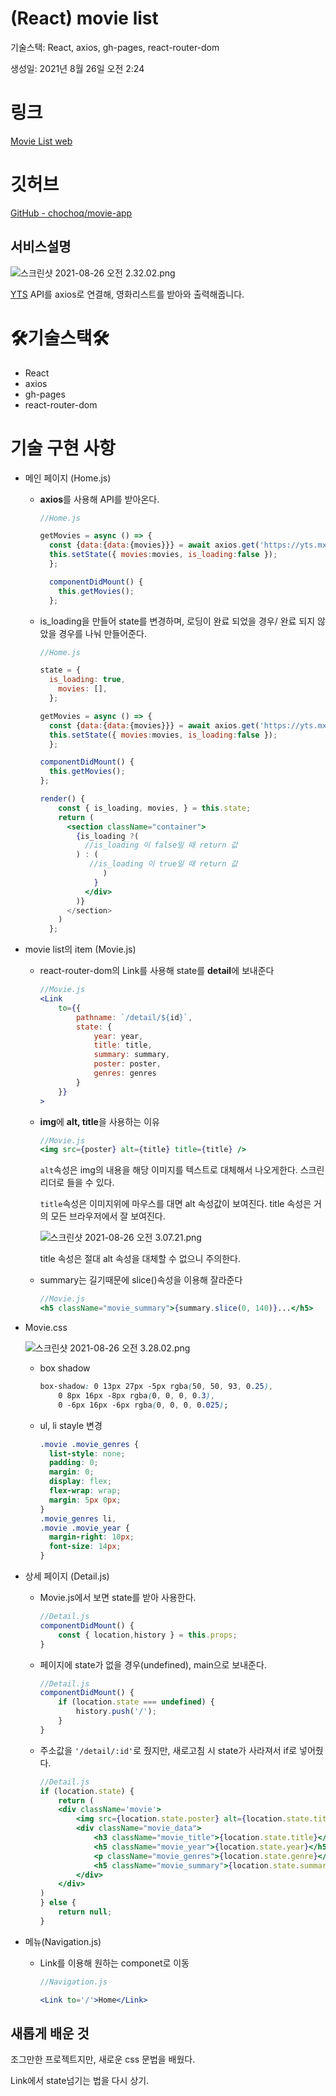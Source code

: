 # (React) movie list

기술스택: React, axios, gh-pages, react-router-dom

생성일: 2021년 8월 26일 오전 2:24

# 링크

[Movie List web](https://chochoq.github.io/movie-app/#/)

# 깃허브

[GitHub - chochoq/movie-app](https://github.com/chochoq/movie-app)

## **서비스설명**

![스크린샷 2021-08-26 오전 2.32.02.png](https://persistent-fruit-85b.notion.site/image/https%3A%2F%2Fs3-us-west-2.amazonaws.com%2Fsecure.notion-static.com%2Fed95602f-23d3-4400-9258-9d3d7e4bb7f0%2F%E1%84%89%E1%85%B3%E1%84%8F%E1%85%B3%E1%84%85%E1%85%B5%E1%86%AB%E1%84%89%E1%85%A3%E1%86%BA_2021-08-26_%E1%84%8B%E1%85%A9%E1%84%8C%E1%85%A5%E1%86%AB_2.32.02.png?table=block&id=32ddbd6a-9b1d-449c-b41f-dc6b535f4f82&spaceId=a07b9679-e55c-4b34-ad51-a4e7fac6c83a&width=6680&userId=&cache=v2)

[YTS](https://yts.mx/) API를 axios로 연결해, 영화리스트를 받아와 출력해줍니다.

# 🛠기술스택🛠

- React
- axios
- gh-pages
- react-router-dom

# 기술 구현 사항

- 메인 페이지 (Home.js)
    - **axios**를 사용해 API를 받아온다.

        ```jsx
        //Home.js

        getMovies = async () => {
          const {data:{data:{movies}}} = await axios.get('https://yts.mx/api/v2/list_movies.json?sort_by=rating');
          this.setState({ movies:movies, is_loading:false });
          };

          componentDidMount() {
            this.getMovies();
          };
        ```

    - is_loading을 만들어 state를 변경하며, 로딩이 완료 되었을 경우/ 완료 되지 않았을 경우를 나눠 만들어준다.

        ```jsx
        //Home.js

        state = {
          is_loading: true,
        	movies: [],
          };

        getMovies = async () => {
          const {data:{data:{movies}}} = await axios.get('https://yts.mx/api/v2/list_movies.json?sort_by=rating');
          this.setState({ movies:movies, is_loading:false });
          };

        componentDidMount() {
          this.getMovies();
        };

        render() {
            const { is_loading, movies, } = this.state;
            return (
              <section className="container">
                {is_loading ?(
                  //is_loading 이 false일 때 return 값
                ) : (
                   //is_loading 이 true일 때 return 값
                      )
                    }
                  </div>
                )}
              </section>
            )
          };
        ```

- movie list의 item (Movie.js)
    - react-router-dom의 Link를 사용해 state를 **detail**에 보내준다

        ```jsx
        //Movie.js
        <Link
            to={{
                pathname: `/detail/${id}`,
                state: {
                    year: year,
                    title: title,
                    summary: summary,
                    poster: poster,
                    genres: genres
                }   
            }}
        >
        ```

    - **img**에 **alt, title**을 사용하는 이유

        ```jsx
        //Movie.js
        <img src={poster} alt={title} title={title} />
        ```

        `alt`속성은 img의 내용을 해당 이미지를 텍스트로 대체해서 나오게한다. 스크린 리더로 들을 수 있다.

        `title`속성은 이미지위에 마우스를 대면 alt 속성값이 보여진다. title 속성은 거의 모든 브라우저에서 잘 보여진다.

        ![스크린샷 2021-08-26 오전 3.07.21.png]((React)%20movie%20list%2032ddbd6a9b1d449cb41fdc6b535f4f82/%E1%84%89%E1%85%B3%E1%84%8F%E1%85%B3%E1%84%85%E1%85%B5%E1%86%AB%E1%84%89%E1%85%A3%E1%86%BA_2021-08-26_%E1%84%8B%E1%85%A9%E1%84%8C%E1%85%A5%E1%86%AB_3.07.21.png)

        title 속성은 절대 alt 속성을 대체할 수 없으니 주의한다.

    - summary는 길기때문에 slice()속성을 이용해 잘라준다

        ```jsx
        //Movie.js
        <h5 className="movie_summary">{summary.slice(0, 140)}...</h5>
        ```

- Movie.css

    ![스크린샷 2021-08-26 오전 3.28.02.png](https://persistent-fruit-85b.notion.site/image/https%3A%2F%2Fs3-us-west-2.amazonaws.com%2Fsecure.notion-static.com%2Fc1888cdf-9c81-4f2d-a00f-4751dc92f8ce%2F%E1%84%89%E1%85%B3%E1%84%8F%E1%85%B3%E1%84%85%E1%85%B5%E1%86%AB%E1%84%89%E1%85%A3%E1%86%BA_2021-08-26_%E1%84%8B%E1%85%A9%E1%84%8C%E1%85%A5%E1%86%AB_3.28.02.png?table=block&id=0b60e217-af72-4e27-a024-26d9e8f9106c&spaceId=a07b9679-e55c-4b34-ad51-a4e7fac6c83a&width=770&userId=&cache=v2)

    - box shadow

        ```css
        box-shadow: 0 13px 27px -5px rgba(50, 50, 93, 0.25),
            0 8px 16px -8px rgba(0, 0, 0, 0.3), 
            0 -6px 16px -6px rgba(0, 0, 0, 0.025);
        ```

    - ul, li stayle 변경

        ```css
        .movie .movie_genres {
          list-style: none;
          padding: 0;
          margin: 0;
          display: flex;
          flex-wrap: wrap;
          margin: 5px 0px;
        }
        .movie_genres li,
        .movie .movie_year {
          margin-right: 10px;
          font-size: 14px;
        }
        ```

- 상세 페이지 (Detail.js)
    - Movie.js에서 보면 state를 받아 사용한다.

        ```jsx
        //Detail.js
        componentDidMount() {
            const { location,history } = this.props;
        }
        ```

    - 페이지에 state가 없을 경우(undefined), main으로 보내준다.

        ```jsx
        //Detail.js
        componentDidMount() {
            if (location.state === undefined) {
                history.push('/');
            }
        }
        ```

    - 주소값을 `'/detail/:id'`로 줬지만, 새로고침 시 state가 사라져서 if로 넣어줬다.

        ```jsx
        //Detail.js
        if (location.state) {
            return (
            <div className='movie'>
                <img src={location.state.poster} alt={location.state.title} title={location.state.title} />
                <div className="movie_data">
                    <h3 className="movie_title">{location.state.title}</h3>
                    <h5 className="movie_year">{location.state.year}</h5>
                    <p className="movie_genres">{location.state.genre}</p>
                    <h5 className="movie_summary">{location.state.summary}</h5>
                </div>
            </div>
        )
        } else {
            return null;
        }
        ```

- 메뉴(Navigation.js)
    - Link를 이용해 원하는 componet로 이동

        ```jsx
        //Navigation.js

        <Link to='/'>Home</Link>
        ```

## 새롭게 배운 것

조그만한 프로젝트지만, 새로운 css 문법을 배웠다.

Link에서 state넘기는 법을 다시 상기.